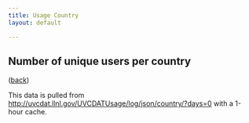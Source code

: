 ```yaml
---
title: Usage Country
layout: default

---
```






<link rel="stylesheet" type="text/css" href="media/css/bar-chart.css" />
<h2>Number of unique users per country</h2> (<a href="usage.html">back</a>)
<script src="http://d3js.org/d3.v3.min.js"></script>
<script src="media/js/usage-country.js"></script>
<div id="count"  class="count"></div>
<p>This data is pulled from <a href="http://uvcdat.llnl.gov/UVCDATUsage/log/json/country/?days=0">http://uvcdat.llnl.gov/UVCDATUsage/log/json/country/?days=0</a> with a 1-hour cache.</p>


